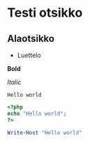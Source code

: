 

# Testi otsikko
## Alaotsikko

- Luettelo

**Bold**

*Italic*

```
Hello world

```

``` php
<?php
echo "Hello world";
?>

```
```powershell
Write-Host "Hello world"

```




